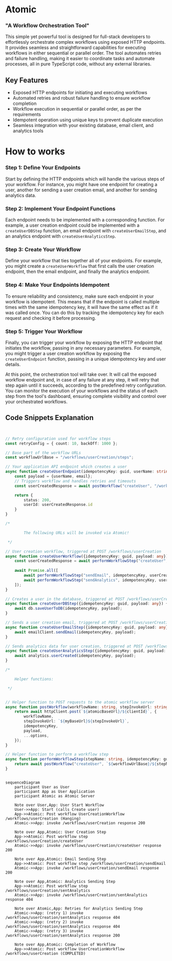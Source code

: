 
# Atomic 
### "A Workflow Orchestration Tool"

This simple yet powerful tool is designed for full-stack developers to effortlessly orchestrate complex workflows using exposed HTTP endpoints. It provides seamless and straightforward capabilities for executing workflows in either sequential or parallel order. The tool automates retries and failure handling, making it easier to coordinate tasks and automate processes, all in pure TypeScript code, without any external libraries.

## Key Features

- Exposed HTTP endpoints for initiating and executing workflows
- Automated retries and robust failure handling to ensure workflow completion
- Workflow execution in sequential or parallel order, as per the requirements
- Idempotent operation using unique keys to prevent duplicate execution
- Seamless integration with your existing database, email client, and analytics tools

# How to works

### Step 1: Define Your Endpoints

Start by defining the HTTP endpoints which will handle the various steps of your workflow. For instance, you might have one endpoint for creating a user, another for sending a user creation email, and another for sending analytics data.

### Step 2: Implement Your Endpoint Functions

Each endpoint needs to be implemented with a corresponding function. For example, a user creation endpoint could be implemented with a `createUserDBStep` function, an email endpoint with `createUserEmailStep`, and an analytics endpoint with `createUserAnalyticsStep`.

### Step 3: Create Your Workflow

Define your workflow that ties together all of your endpoints. For example, you might create a `createUserWorkflow` that first calls the user creation endpoint, then the email endpoint, and finally the analytics endpoint.

### Step 4: Make Your Endpoints Idempotent

To ensure reliability and consistency, make sure each endpoint in your workflow is idempotent. This means that if the endpoint is called multiple times with the same idempotency key, it will have the same effect as if it was called once. You can do this by tracking the idempotency key for each request and checking it before processing.

### Step 5: Trigger Your Workflow

Finally, you can trigger your workflow by exposing the HTTP endpoint that initiates the workflow, passing in any necessary parameters. For example, you might trigger a user creation workflow by exposing the `createUserEndpoint` function, passing in a unique idempotency key and user details.

At this point, the orchestration tool will take over. It will call the exposed workflow endpoint and, in case of any failure at any step, it will retry that step again until it succeeds, according to the predefined retry configuration. You can monitor the execution of your workflows and the status of each step from the tool's dashboard, ensuring complete visibility and control over your orchestrated workflows.

## Code Snippets Explanation


```typescript


// Retry configuration used for workflow steps
const retryConfig = { count: 10, backOff: 1000 };

// Base part of the workflow URLs
const workflowUrlBase = "/workflows/userCreation/steps";

// Your application API endpoint which creates a user
async function createUserEndpoint(idempotencyKey: guid, userName: string, email: string) {
    const payload = {userName, email};
    // Triggers workflow and handles retries and timeouts
    const userCreatedResponse = await postWorkflow("createUser", "/workflows/userCreation/index", idempotencyKey, payload, {timeout: 8000});

    return {
        status: 200,
        userId: userCreatedResponse.id
    }
}

/*

        The following URLs will be invoked via Atomic!

 */

// User creation workflow, triggered at POST /workflows/userCreation
async function createUserWorkflow({idempotencyKey: guid, payload: any}) {
    const userCreatedResponse = await performWorkflowStep("createUser", idempotencyKey, payload);
    
    await Promise.all([
        await performWorkflowStep("sendEmail", idempotencyKey, userCreatedResponse.response),
        await performWorkflowStep("sendAnalytics", idempotencyKey, userCreatedResponse.response)  
    ]);
}

// Creates a user in the database, triggered at POST /workflows/userCreation/steps/createUser
async function createUserDBStep({idempotencyKey: guid, payload: any}) {
    await db.saveUserToDB(idempotencyKey, payload);
}

// Sends a user creation email, triggered at POST /workflows/userCreation/steps/sendEmail
async function createUserEmailStep({idempotencyKey: guid, payload: any}) {
    await emailClient.sendEmail(idempotencyKey, payload);
}

// Sends analytics data for user creation, triggered at POST /workflows/userCreation/steps/sendAnalytics
async function createUserAnalyticsStep({idempotencyKey: guid, payload: any}) {
    await analytics.userCreated(idempotencyKey, payload);
}

/*

    Helper functions:

 */


// Helper function to POST requests to the atomic workflow server
async function postWorkflow(workflowName: string, stepInvokeUrl: string, idempotencyKey: guid, payload: any, options: any = {}) {
    return await httpClient.post(`${atomicBaseUrl}/${clientId}`, {
        workflowName,
        stepInvokeUrl: `${myBaseUrl}${stepInvokeUrl}`,
        idempotencyKey,
        payload,
        ...options,
    });
}

// Helper function to perform a workflow step
async function performWorkflowStep(stepName: string, idempotencyKey: guid, payload: any) {
    return await postWorkflow("createUser", `${workflowUrlBase}/${stepName}`, idempotencyKey, payload, {retry: retryConfig});
}

```


```mermaid

sequenceDiagram
    participant User as User
    participant App as User Application
    participant Atomic as Atomic Server

    Note over User,App: User Start Workflow
    User->>App: Start (calls Create user)
    App->>Atomic: Post workflow UserCreationWorkflow /workflows/userCreation (Hanging)
    Atomic->>App: invoke /workflows/userCreation response 200

    Note over App,Atomic: User Creation Step
    App->>Atomic: Post workflow step /workflows/userCreation/createUser
    Atomic->>App: invoke /workflows/userCreation/createUser response 200

    Note over App,Atomic: Email Sending Step
    App->>Atomic: Post workflow step /workflows/userCreation/sendEmail
    Atomic->>App: invoke /workflows/userCreation/sendEmail response 200

    Note over App,Atomic: Analytics Sending Step
    App->>Atomic: Post workflow step /workflows/userCreation/sentAnalytics
    Atomic->>App: invoke /workflows/userCreation/sentAnalytics response 404

    Note over Atomic,App: Retries for Analytics Sending Step
    Atomic->>App: (retry 1) invoke /workflows/userCreation/sentAnalytics response 404
    Atomic->>App: (retry 2) invoke /workflows/userCreation/sentAnalytics response 404
    Atomic->>App: (retry 3) invoke /workflows/userCreation/sentAnalytics response 200

    Note over App,Atomic: Completion of Workflow
    App->>Atomic: Post workflow UserCreationWorkflow /workflows/userCreation (COMPLETED)

```
